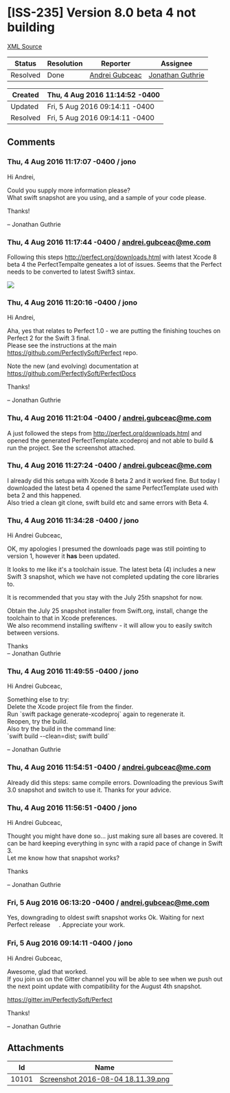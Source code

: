 # [ISS-235] Version 8.0 beta 4 not building

[XML Source](../xml/ISS-235.xml)
<p></p>





Status|Resolution|Reporter|Assignee
------|----------|--------|--------
Resolved|Done|[Andrei Gubceac](andrei.gubceac@me.com)|[Jonathan Guthrie]($jono)





Created|Thu, 4 Aug 2016 11:14:52 -0400
-------|--------------
Updated|Fri, 5 Aug 2016 09:14:11 -0400
Resolved|Fri, 5 Aug 2016 09:14:11 -0400


## Comments




### Thu, 4 Aug 2016 11:17:07 -0400 / jono 

<p><p>Hi Andrei,</p>

<p>Could you supply more information please?<br/>
What swift snapshot are you using, and a sample of your code please.</p>

<p>Thanks!</p>

<p>– Jonathan Guthrie</p></p>


### Thu, 4 Aug 2016 11:17:44 -0400 / andrei.gubceac@me.com 

<p><p>Following this steps <a href="http://perfect.org/downloads.html" class="external-link" rel="nofollow">http://perfect.org/downloads.html</a> with latest Xcode 8 beta 4 the PerfectTempalte geneates a lot of issues. Seems that the Perfect needs to be converted to latest Swift3 sintax.</p>

<p><span class="image-wrap" style=""><a id="10101_thumb" href="http://jira.perfect.org:8080/secure/attachment/10101/10101_Screenshot+2016-08-04+18.11.39.png" title="Screenshot 2016-08-04 18.11.39.png" file-preview-type="image" file-preview-id="10101" file-preview-title="Screenshot 2016-08-04 18.11.39.png"><img src="http://jira.perfect.org:8080/secure/thumbnail/10101/_thumb_10101.png" style="border: 0px solid black" /></a></span></p></p>


### Thu, 4 Aug 2016 11:20:16 -0400 / jono 

<p><p>Hi Andrei,</p>

<p>Aha, yes that relates to Perfect 1.0 - we are putting the finishing touches on Perfect 2 for the Swift 3 final.<br/>
Please see the instructions at the main <a href="https://github.com/PerfectlySoft/Perfect" class="external-link" rel="nofollow">https://github.com/PerfectlySoft/Perfect</a> repo.</p>

<p>Note the new (and evolving) documentation at <a href="https://github.com/PerfectlySoft/PerfectDocs" class="external-link" rel="nofollow">https://github.com/PerfectlySoft/PerfectDocs</a></p>

<p>Thanks!</p>

<p>– Jonathan Guthrie</p></p>


### Thu, 4 Aug 2016 11:21:04 -0400 / andrei.gubceac@me.com 

<p><p>A just followed the steps from <a href="http://perfect.org/downloads.html" class="external-link" rel="nofollow">http://perfect.org/downloads.html</a> and opened the generated PerfectTemplate.xcodeproj and not able to build &amp; run the project. See the screenshot attached.</p></p>


### Thu, 4 Aug 2016 11:27:24 -0400 / andrei.gubceac@me.com 

<p><p>I already did this setupa with Xcode 8 beta 2 and it worked fine. But today I downloaded the latest beta 4 opened the same PerfectTemplate used with beta 2 and this happened.<br/>
Also tried a clean git clone, swift build etc and same errors with Beta 4.</p></p>


### Thu, 4 Aug 2016 11:34:28 -0400 / jono 

<p><p>Hi Andrei Gubceac,</p>

<p>OK, my apologies I presumed the downloads page was still pointing to version 1, however it <b>has</b> been updated.</p>

<p>It looks to me like it's a toolchain issue. The latest beta (4) includes a new Swift 3 snapshot, which we have not completed updating the core libraries to.</p>

<p>It is recommended that you stay with the July 25th snapshot for now. </p>

<p>Obtain the July 25 snapshot installer from Swift.org, install, change the toolchain to that in Xcode preferences.<br/>
We also recommend installing swiftenv - it will allow you to easily switch between versions.</p>

<p>Thanks<br/>
– Jonathan Guthrie</p></p>


### Thu, 4 Aug 2016 11:49:55 -0400 / jono 

<p><p>Hi Andrei Gubceac,</p>

<p>Something else to try:<br/>
Delete the Xcode project file from the finder.<br/>
Run `swift package generate-xcodeproj` again to regenerate it.<br/>
Reopen, try the build.<br/>
Also try the build in the command line:<br/>
`swift build --clean=dist; swift build`</p>

<p>– Jonathan Guthrie</p></p>


### Thu, 4 Aug 2016 11:54:51 -0400 / andrei.gubceac@me.com 

<p><p>Already did this steps: same compile errors. Downloading the previous Swift 3.0 snapshot and switch to use it. Thanks for your advice.</p></p>


### Thu, 4 Aug 2016 11:56:51 -0400 / jono 

<p><p>Hi Andrei Gubceac,</p>

<p>Thought you might have done so... just making sure all bases are covered. It can be hard keeping everything in sync with a rapid pace of change in Swift 3.<br/>
Let me know how that snapshot works?</p>

<p>Thanks</p>

<p>– Jonathan Guthrie</p></p>


### Fri, 5 Aug 2016 06:13:20 -0400 / andrei.gubceac@me.com 

<p><p>Yes, downgrading to oldest swift snapshot works Ok. Waiting for next Perfect release <img class="emoticon" src="http://jira.perfect.org:8080/images/icons/emoticons/smile.png" height="16" width="16" align="absmiddle" alt="" border="0"/>. Appreciate your work.</p></p>


### Fri, 5 Aug 2016 09:14:11 -0400 / jono 

<p><p>Hi Andrei Gubceac,</p>

<p>Awesome, glad that worked.<br/>
If you join us on the Gitter channel you will be able to see when we push out the next point update with compatibility for the August 4th snapshot.</p>

<p><a href="https://gitter.im/PerfectlySoft/Perfect" class="external-link" rel="nofollow">https://gitter.im/PerfectlySoft/Perfect</a></p>

<p>Thanks!</p>

<p>– Jonathan Guthrie</p></p>

## Attachments





Id|Name
------|------------
10101|[Screenshot 2016-08-04 18.11.39.png](../attachment/10101/Screenshot+2016-08-04+18.11.39.png)


